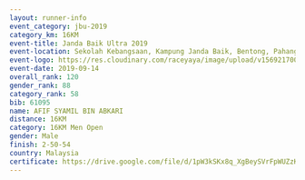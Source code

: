 ```yaml
---
layout: runner-info 
event_category: jbu-2019 
category_km: 16KM 
event-title: Janda Baik Ultra 2019 
event-location: Sekolah Kebangsaan, Kampung Janda Baik, Bentong, Pahang, Malaysia 
event-logo: https://res.cloudinary.com/raceyaya/image/upload/v1569217009/logo/janda-baik_vch1pc.jpg 
event-date: 2019-09-14
overall_rank: 120
gender_rank: 88
category_rank: 58
bib: 61095
name: AFIF SYAMIL BIN ABKARI
distance: 16KM
category: 16KM Men Open
gender: Male
finish: 2-50-54
country: Malaysia
certificate: https://drive.google.com/file/d/1pW3kSKx8q_XgBeySVrFpWUZzKq-kuNvb/view?usp=sharing
---
```

